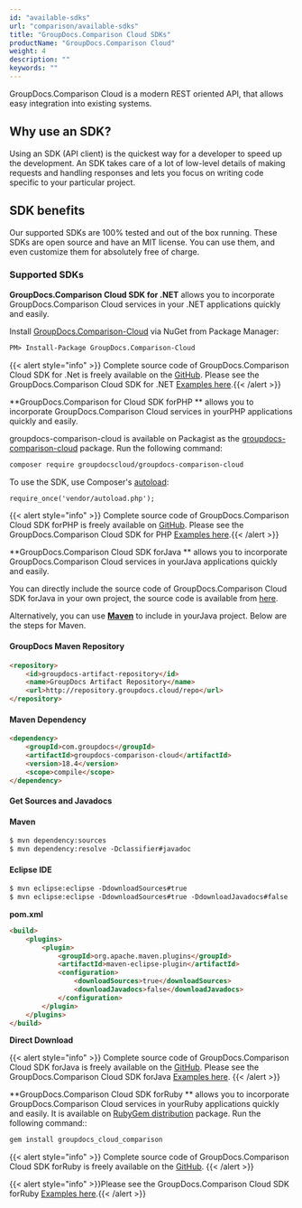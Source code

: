 ```yaml
---
id: "available-sdks"
url: "comparison/available-sdks"
title: "GroupDocs.Comparison Cloud SDKs"
productName: "GroupDocs.Comparison Cloud"
weight: 4
description: ""
keywords: ""
---
```

GroupDocs.Comparison Cloud is a modern REST oriented API, that allows easy integration into existing systems.

## Why use an SDK? ##

Using an SDK (API client) is the quickest way for a developer to speed up the development. An SDK takes care of a lot of low-level details of making requests and handling responses and lets you focus on writing code specific to your particular project.

## SDK benefits ##

Our supported SDKs are 100% tested and out of the box running. These SDKs are open source and have an MIT license. You can use them, and even customize them for absolutely free of charge.

### Supported SDKs ###

**GroupDocs.Comparison Cloud SDK for .NET** allows you to incorporate GroupDocs.Comparison Cloud services in your .NET applications quickly and easily.

Install [GroupDocs.Comparison-Cloud](https://www.nuget.org/packages/GroupDocs.comparison-Cloud/) via NuGet from Package Manager:

```html
PM> Install-Package GroupDocs.Comparison-Cloud
 ```

{{< alert style="info" >}}
Complete source code of GroupDocs.Comparison Cloud SDK for .Net is freely available on the [GitHub](https://github.com/groupdocs-comparison-cloud/groupdocs-comparison-cloud-dotnet). Please see the GroupDocs.Comparison Cloud SDK for .NET [Examples here](https://github.com/groupdocs-comparison-cloud/groupdocs-comparison-cloud-dotnet/tree/master/GroupDocs.Comparison.Cloud.Sdk.Test).{{< /alert >}}

**GroupDocs.Comparison for Cloud SDK forPHP ** allows you to incorporate GroupDocs.Comparison Cloud services in yourPHP  applications quickly and easily.

groupdocs-comparison-cloud is available on Packagist as the [groupdocs-comparison-cloud](https://packagist.org/packages/groupdocscloud/groupdocs-comparison-cloud) package. Run the following command:

```html
composer require groupdocscloud/groupdocs-comparison-cloud
 ```

To use the SDK, use Composer's [autoload](https://getcomposer.org/doc/00-intro.md#autoloading):

```html
require_once('vendor/autoload.php');
 ```

{{< alert style="info" >}}
Complete source code of GroupDocs.Comparison Cloud SDK forPHP  is freely available on [GitHub](https://github.com/groupdocs-comparison-cloud/groupdocs-comparison-cloud-php). Please see the GroupDocs.Comparison Cloud SDK for PHP [Examples here](https://github.com/groupdocs-comparison-cloud/groupdocs-comparison-cloud-php/tree/master/tests/GroupDocs/Comparison/ApiTests).{{< /alert >}}

**GroupDocs.Comparison Cloud SDK forJava ** allows you to incorporate GroupDocs.Comparison Cloud services in yourJava  applications quickly and easily.

You can directly include the source code of GroupDocs.Comparison Cloud SDK forJava  in your own project, the source code is available from [here](https://github.com/groupdocs-comparison-cloud/groupdocs-comparison-cloud-java).

Alternatively, you can use [**Maven**](https://repository.groupdocs.cloud/webapp/#/artifacts/browse/tree/General/repo/com/groupdocs/groupdocs-comparison-cloud) to include in yourJava  project. Below are the steps for Maven.

#### GroupDocs Maven Repository ####

```html
<repository>
    <id>groupdocs-artifact-repository</id>
    <name>GroupDocs Artifact Repository</name>
    <url>http://repository.groupdocs.cloud/repo</url>
</repository>
 ```

#### Maven Dependency ####

```html
<dependency>
    <groupId>com.groupdocs</groupId>
    <artifactId>groupdocs-comparison-cloud</artifactId>
    <version>18.4</version>
    <scope>compile</scope>
</dependency>
```

#### Get Sources and Javadocs ####

#### Maven ####

```html
$ mvn dependency:sources
$ mvn dependency:resolve -Dclassifier#javadoc
```

#### Eclipse IDE ####

```html
$ mvn eclipse:eclipse -DdownloadSources#true
$ mvn eclipse:eclipse -DdownloadSources#true -DdownloadJavadocs#false
```

**pom.xml**

```html
<build>  
    <plugins>
        <plugin>
            <groupId>org.apache.maven.plugins</groupId>
            <artifactId>maven-eclipse-plugin</artifactId>
            <configuration>
                <downloadSources>true</downloadSources>
                <downloadJavadocs>false</downloadJavadocs>
            </configuration>
        </plugin>
    </plugins>
</build>
 ```

**Direct Download**

{{< alert style="info" >}}
Complete source code of GroupDocs.Comparison Cloud SDK forJava  is freely available on the [GitHub](https://github.com/groupdocs-comparison-cloud/groupdocs-comparison-cloud-java). Please see the GroupDocs.Comparison Cloud SDK forJava  [Examples here](https://github.com/groupdocs-comparison-cloud/groupdocs-comparison-cloud-java/tree/master/src/test/java/com/groupdocs/cloud/comparison/api).
{{< /alert >}}

**GroupDocs.Comparison Cloud SDK forRuby  ** allows you to incorporate GroupDocs.Comparison Cloud services in yourRuby   applications quickly and easily. It is available on [RubyGem distribution](https://rubygems.org/gems/groupdocs_comparison_cloud) package. Run the following command::

```html
gem install groupdocs_cloud_comparison
 ```

{{< alert style="info" >}}
Complete source code of GroupDocs.Comparison Cloud SDK forRuby   is freely available on the [GitHub](https://github.com/groupdocs-comparison-cloud/groupdocs-comparison-cloud-ruby).
{{< /alert >}}

{{< alert style="info" >}}Please see the GroupDocs.Comparison Cloud SDK forRuby   [Examples here](https://github.com/groupdocs-comparison-cloud/groupdocs-comparison-cloud-ruby/tree/master/test/api).{{< /alert >}}
